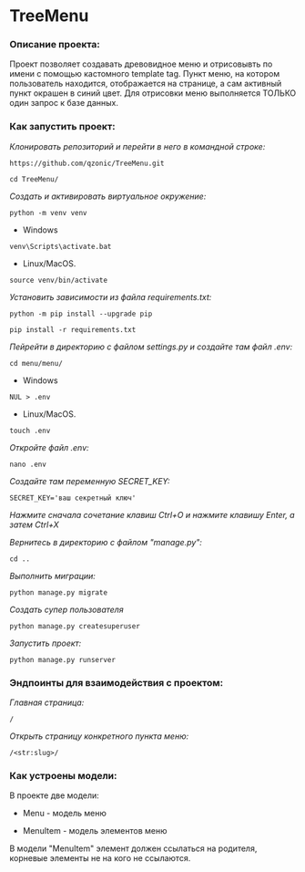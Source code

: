 # TreeMenu
### Описание проекта:

Проект позволяет создавать древовидное меню и отрисовывть по имени с помощью кастомного template tag.
Пункт меню, на котором пользователь находится, отображается на странице, а сам активный пункт окрашен в синий цвет.
Для отрисовки меню выполняется ТОЛЬКО один запрос к базе данных.

### Как запустить проект:

*Клонировать репозиторий и перейти в него в командной строке:*
```
https://github.com/qzonic/TreeMenu.git
```
```
cd TreeMenu/
```

*Cоздать и активировать виртуальное окружение:*
```
python -m venv venv
```
* Windows
```
venv\Scripts\activate.bat
```
* Linux/MacOS.
```
source venv/bin/activate
```

*Установить зависимости из файла requirements.txt:*
```
python -m pip install --upgrade pip
```

```
pip install -r requirements.txt
```

*Пейрейти в директорию с файлом settings.py и создайте там файл .env:*
```
cd menu/menu/
```
* Windows
```
NUL > .env
```
* Linux/MacOS.
```
touch .env
```

*Откройте файл .env:*
```
nano .env
```
*Создайте там переменную SECRET_KEY:*
```
SECRET_KEY='ваш секретный ключ'
```
*Нажмите сначала сочетание клавиш Ctrl+O и нажмите клавишу Enter, а затем Ctrl+X*

*Вернитесь в директорию с файлом "manage.py":*
```
cd ..
```

*Выполнить миграции:*
```
python manage.py migrate
```

*Создать супер пользователя*
```
python manage.py createsuperuser
```

*Запустить проект:*
```
python manage.py runserver
```

### Эндпоинты для взаимодействия с проектом:

*Главная страница:*
```
/
```
*Открыть страницу конкретного пункта меню:*
```
/<str:slug>/
```

### Как устроены модели:

В проекте две модели:

* Menu - модель меню

* MenuItem - модель элементов меню

В модели "MenuItem" элемент должен ссылаться на родителя, корневые элементы не на кого не ссылаются.
